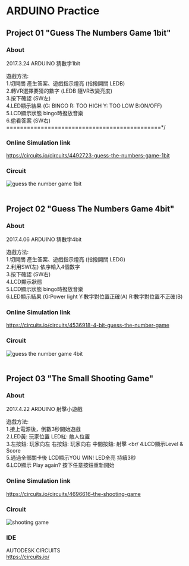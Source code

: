 # ARDUINO Practice
## Project 01 "Guess The Numbers Game 1bit"
### About
2017.3.24  ARDUINO 猜數字1bit

遊戲方法:<br/>
1.切開關 產生答案、遊戲指示燈亮 (指撥開關 LEDB)<br/>
2.轉VR選擇要猜的數字  (LEDB 隨VR改變亮度)<br/>
3.按下確認 (SW左)<br/>
4.LED顯示結果 (G: BINGO R: TOO HIGH Y: TOO LOW B:ON/OFF)<br/>
5.LCD顯示狀態 bingo時撥放音樂 <br/>
6.偷看答案 (SW右)<br/>
=============================================*/
### Online Simulation link
https://circuits.io/circuits/4492723-guess-the-numbers-game-1bit
<br/>
### Circuit
![guess the number game 1bit](https://cloud.githubusercontent.com/assets/24741602/24718316/259dde52-1a68-11e7-897d-65f4b0c956eb.png)
<br/><br/>
## Project 02 "Guess The Numbers Game 4bit"
### About
2017.4.06  ARDUINO 猜數字4bit

遊戲方法:<br/>
1.切開關 產生答案、遊戲指示燈亮 (指撥開關 LEDG)<br/>
2.利用SW(左) 依序輸入4個數字 <br/>
3.按下確認 (SW右)<br/>
4.LCD顯示狀態 <br/>
5.LCD顯示狀態 bingo時撥放音樂 <br/>
6.LED顯示結果 (G:Power light  Y:數字對位置正確(A)  R:數字對位置不正確(B) <br/>

### Online Simulation link
https://circuits.io/circuits/4536918-4-bit-guess-the-number-game
<br/>
### Circuit
![guess the number game 4bit](https://cloud.githubusercontent.com/assets/24741602/24718764/c5f63308-1a69-11e7-9677-7c979cc54ee8.png)
<br/><br/>
## Project 03 "The Small Shooting Game"
### About
2017.4.22  ARDUINO 射擊小遊戲

遊戲方法:<br/>
1.接上電源後，倒數3秒開始遊戲<br/>
2.LED黃: 玩家位置 LED紅: 敵人位置  <br/>
3.左按鈕: 玩家向左 右按鈕: 玩家向右 中間按鈕: 射擊  <br/
4.LCD顯示Level & Score <br/>
5.通過全部關卡後 LCD顯示YOU WIN! LED全亮 持續3秒<br/>
6.LCD顯示 Play again? 按下任意按鈕重新開始 <br/>

### Online Simulation link
https://circuits.io/circuits/4696616-the-shooting-game
<br/>
### Circuit
![shooting game](https://cloud.githubusercontent.com/assets/24741602/25300282/6e597aec-273e-11e7-8e46-1ed8fea82a98.png)

### IDE
AUTODESK CIRCUITS <br/>
https://circuits.io/
